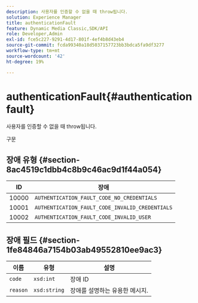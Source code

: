 ```yaml
---
description: 사용자를 인증할 수 없을 때 throw됩니다.
solution: Experience Manager
title: authenticationFault
feature: Dynamic Media Classic,SDK/API
role: Developer,Admin
exl-id: fce5c227-9291-4d17-801f-4ef4b8d43eb4
source-git-commit: fcda99340a18d5037157723bb3bdca5fa9df3277
workflow-type: tm+mt
source-wordcount: '42'
ht-degree: 19%

---
```


# authenticationFault{#authenticationfault}

사용자를 인증할 수 없을 때 throw됩니다.

구문

## 장애 유형 {#section-8ac4519c1dbb4c8b9c46ac9d1f44a054}

| ID | 장애 |
|---|---|
| 10000 | `AUTHENTICATION_FAULT_CODE_NO_CREDENTIALS` |
| 10001 | `AUTHENTICATION_FAULT_CODE_INVALID_CREDENTIALS` |
| 10002 | `AUTHENTICATION_FAULT_CODE_INVALID_USER` |

## 장애 필드 {#section-1fe84846a7154b03ab49552810ee9ac3}

| 이름 | 유형 | 설명 |
|---|---|---|
| `code` | `xsd:int` | 장애 ID |
| `reason` | `xsd:string` | 장애를 설명하는 유용한 메시지. |

